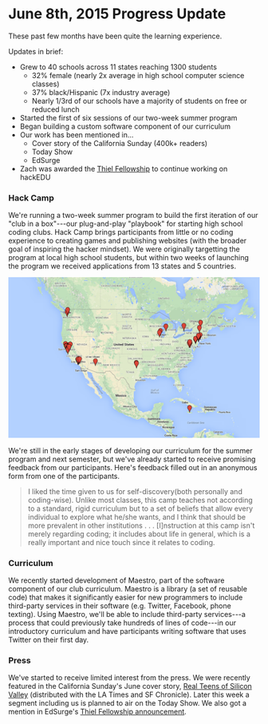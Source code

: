 # June 8th, 2015 Progress Update

These past few months have been quite the learning experience.

Updates in brief:

- Grew to 40 schools across 11 states reaching 1300 students
  - 32% female (nearly 2x average in high school computer science classes)
  - 37% black/Hispanic (7x industry average)
  - Nearly 1/3rd of our schools have a majority of students on free or reduced
    lunch
- Started the first of six sessions of our two-week summer program
- Began building a custom software component of our curriculum
- Our work has been mentioned in...
  - Cover story of the California Sunday (400k+ readers)
  - Today Show
  - EdSurge
- Zach was awarded the [Thiel Fellowship](https://www.thielfellowship.org/) to
  continue working on hackEDU

### Hack Camp

We're running a two-week summer program to build the first iteration of our
"club in a box"---our plug-and-play "playbook" for starting high school coding
clubs. Hack Camp brings participants from little or no coding experience to
creating games and publishing websites (with the broader goal of inspiring the
hacker mindset). We were originally targetting the program at local high school
students, but within two weeks of launching the program we received applications
from 13 states and 5 countries.

![Map of applicants](assets/15_06_08_applicant_map.png)

We're still in the early stages of developing our curriculum for the summer
program and next semester, but we've already started to receive promising
feedback from our participants. Here's feedback filled out in an anonymous form
from one of the participants.

> I liked the time given to us for self-discovery(both personally and
> coding-wise). Unlike most classes, this camp teaches not according to a
> standard, rigid curriculum but to a set of beliefs that allow every individual
> to explore what he/she wants, and I think that should be more prevalent in
> other institutions . . . [I]nstruction at this camp isn't merely regarding
> coding; it includes about life in general, which is a really important and
> nice touch since it relates to coding.

### Curriculum

We recently started development of Maestro, part of the software component of
our club curriculum. Maestro is a library (a set of reusable code) that makes it
significantly easier for new programmers to include third-party services in
their software (e.g. Twitter, Facebook, phone texting). Using Maestro, we'll be
able to include third-party services---a process that could previously take
hundreds of lines of code---in our introductory curriculum and have participants
writing software that uses Twitter on their first day.

### Press

We've started to receive limited interest from the press. We were recently
featured in the California Sunday's June cover story,
[Real Teens of Silicon Valley](https://stories.californiasunday.com/2015-06-07/real-teenagers-silicon-valley)
(distributed with the LA Times and SF Chronicle). Later this week a segment
including us is planned to air on the Today Show. We also got a mention in
EdSurge's
[Thiel Fellowship announcement](https://www.edsurge.com/n/2015-06-05-raise-a-glass-it-s-now-possible-to-become-a-thiel-fellow-and-legally-drink).
